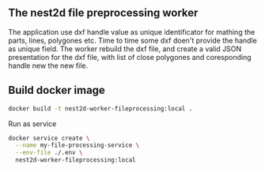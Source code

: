 ## The nest2d file preprocessing worker 

The application use dxf handle value as unique identificator for mathing the parts, lines, polygones etc. Time to time some dxf doen't provide the handle as unique field.
The worker rebuild the dxf file, and create a valid JSON presentation for the dxf file, with list of close polygones and coresponding handle new the new file.

## Build docker image

```sh
docker build -t nest2d-worker-fileprocessing:local .
````

Run as service


```sh
docker service create \
  --name my-file-processing-service \
  --env-file ./.env \
  nest2d-worker-fileprocessing:local
```
